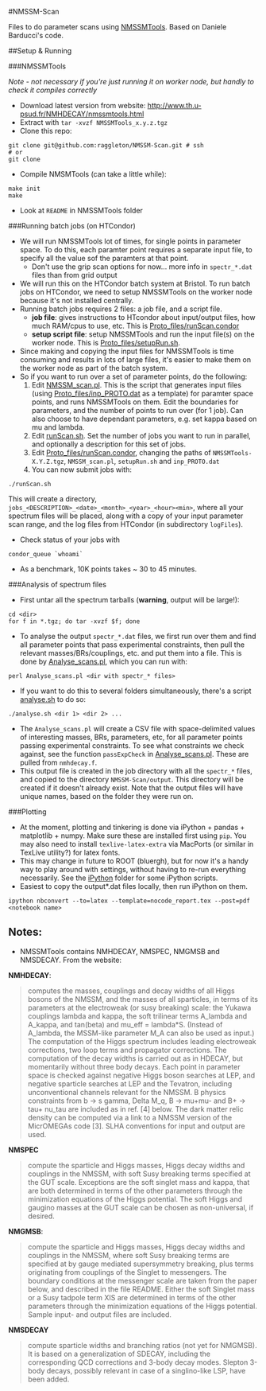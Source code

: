 #NMSSM-Scan

Files to do parameter scans using [NMSSMTools](http://www.th.u-psud.fr/NMHDECAY/nmssmtools.html). Based on Daniele Barducci's code.

##Setup & Running

###NMSSMTools

*Note - not necessary if you're just running it on worker node, but handly to check it compiles correctly*

- Download latest version from website: http://www.th.u-psud.fr/NMHDECAY/nmssmtools.html
- Extract with `tar -xvzf NMSSMTools_x.y.z.tgz`
- Clone this repo:
```
git clone git@github.com:raggleton/NMSSM-Scan.git # ssh
# or
git clone
```
- Compile NMSMTools (can take a little while):
```shell
make init
make
```
- Look at `README` in NMSSMTools folder

###Running batch jobs (on HTCondor)
- We will run NMSSMTools lot of times, for single points in parameter space. To do this, each paramter point requires a separate input file, to specify all the value sof the paramters at that point.
    - Don't use the grip scan options for now... more info in `spectr_*.dat` files than from grid output
- We will run this on the HTCondor batch system at Bristol. To run batch jobs on HTCondor, we need to setup NMSSMTools on the worker node because it's not installed centrally.
- Running batch jobs requires 2 files: a job file, and a script file.
    - **job file**: gives instructions to HTcondor about input/output files, how much RAM/cpus to use, etc. This is [Proto_files/runScan.condor](Proto_files/runScan.condor)
    - **setup script file**: setup NMSSMTools and run the input file(s) on the worker node. This is [Proto_files/setupRun.sh](Proto_files/setupRun.sh).
- Since making and copying the input files for NMSSMTools is time consuming and results in lots of large files, it's easier to make them on the worker node as part of the batch system.
- So if you want to run over a set of parameter points, do the following:
    1. Edit [NMSSM_scan.pl](NMSSM_scan.pl). This is the script that generates input files (using [Proto_files/inp_PROTO.dat](Proto_files/inp_PROTO.dat) as a template) for paramter space points, and runs NMSSMTools on them. Edit the boundaries for parameters, and the number of points to run over (for 1 job). Can also choose to have dependant parameters, e.g. set kappa based on mu and lambda.
    2. Edit [runScan.sh](runScan.sh). Set the number of jobs you want to run in parallel, and optionally a description for this set of jobs.
    3. Edit [Proto_files/runScan.condor](Proto_files/runScan.condor), changing the paths of `NMSSMTools-X.Y.Z.tgz`, `NMSSM_scan.pl`, `setupRun.sh` and `inp_PROTO.dat`
    4. You can now submit jobs with:
```shell
./runScan.sh
```
This will create a directory, `jobs_<DESCRIPTION>_<date>_<month>_<year>_<hour><min>`, where all your spectrum files will be placed, along with a copy of your input parameter scan range, and the log files from HTCondor (in subdirectory `logFiles`).
- Check status of your jobs with
```shell
condor_queue `whoami`
```
- As a benchmark, 10K points takes ~ 30 to 45 minutes.

###Analysis of spectrum files
- First untar all the spectrum tarballs (**warning**, output will be large!):
```shell
cd <dir>
for f in *.tgz; do tar -xvzf $f; done
```
- To analyse the output `spectr_*.dat` files, we first run over them and find all parameter points that pass experimental constraints, then pull the relevant masses/BRs/couplings, etc. and put them into a file. This is done by [Analyse_scans.pl](Analyse_scans.pl), which you can run with:
```shell
perl Analyse_scans.pl <dir with spectr_* files>
```
- If you want to do this to several folders simultaneously, there's a script [analyse.sh](analyse.sh) to do so:
```shell
./analyse.sh <dir 1> <dir 2> ...
```
- The `Analyse_scans.pl` will create a CSV file with space-delimited values of interesting masses, BRs, parameters, etc, for all parameter points passing experimental constraints. To see what constraints we check against, see the function `passExpCheck` in [Analyse_scans.pl](Analyse_scans.pl). These are pulled from `nmhdecay.f`.
- This output file is created in the job directory with all the `spectr_*` files, and copied to the directory `NMSSM-Scan/output`. This directory will be created if it doesn't already exist. Note that the output files will have unique names, based on the folder they were run on.

###Plotting
- At the moment, plotting and tinkering is done via iPython + pandas + matplotlib + numpy. Make sure these are installed first using `pip`. You may also need to install `texlive-latex-extra` via MacPorts (or similar in TexLive utility?) for latex fonts.
- This may change in future to ROOT (bluergh), but for now it's a handy way to play around with settings, without having to re-run everything necessarily. See the [iPython](iPython) folder for some iPython scripts.
- Easiest to copy the output*.dat files locally, then run iPython on them.

```
ipython nbconvert --to=latex --template=nocode_report.tex --post=pdf <notebook name>
```


## Notes:

- NMSSMTools contains NMHDECAY, NMSPEC, NMGMSB and NMSDECAY. From the website:

__NMHDECAY__:

> computes the masses, couplings and decay widths of all Higgs bosons of the NMSSM, and the masses of all sparticles, in terms of its parameters at the electroweak (or susy breaking) scale: the Yukawa couplings lambda and kappa, the soft trilinear terms A_lambda and A_kappa, and tan(beta) and mu_eff = lambda*S. (Instead of A_lambda, the MSSM-like parameter M_A can also be used as input.) The computation of the Higgs spectrum includes leading electroweak corrections, two loop terms and propagator corrections. The computation of the decay widths is carried out as in HDECAY, but momentarily without three body decays. Each point in parameter space is checked against negative Higgs boson searches at LEP, and negative sparticle searches at LEP and the Tevatron, including unconventional channels relevant for the NMSSM. B physics constraints from b -> s gamma, Delta M_q, B -> mu+mu- and B+ -> tau+ nu_tau are included as in ref. [4] below. The dark matter relic density can be computed via a link to a NMSSM version of the MicrOMEGAs code [3]. SLHA conventions for input and output are used.

__NMSPEC__

> compute the sparticle and Higgs masses, Higgs decay widths and couplings in the NMSSM, with soft Susy breaking terms specified at the GUT scale. Exceptions are the soft singlet mass and kappa, that are both determined in terms of the other parameters through the minimization equations of the Higgs potential. The soft Higgs and gaugino masses at the GUT scale can be chosen as non-universal, if desired.

__NMGMSB__:

> compute the sparticle and Higgs masses, Higgs decay widths and couplings in the NMSSM, where soft Susy breaking terms are specified at by gauge mediated supersymmetry breaking, plus terms originating from couplings of the Singlet to messengers. The boundary conditions at the messenger scale are taken from the paper below, and described in the file README. Either the soft Singlet mass or a Susy tadpole term XIS are determined in terms of the other parameters through the minimization equations of the Higgs potential. Sample input- and output files are included.

__NMSDECAY__

> compute sparticle widths and branching ratios (not yet for NMGMSB). It is based on a generalization of SDECAY, including the corresponding QCD corrections and 3-body decay modes. Slepton 3-body decays, possibly relevant in case of a singlino-like LSP, have been added.
